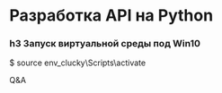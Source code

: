 # Разработка API на Python

### h3 Запуск виртуальной среды под Win10

$ source env_clucky\Scripts\activate

Q&amp;A
